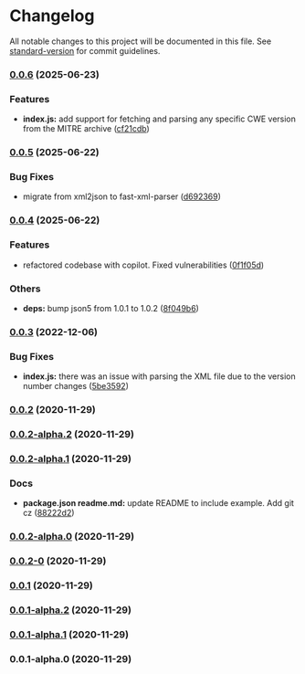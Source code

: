 # Changelog

All notable changes to this project will be documented in this file. See [standard-version](https://github.com/conventional-changelog/standard-version) for commit guidelines.

### [0.0.6](https://github.com/Whamo12/fetch-cwe-list/compare/v0.0.5...v0.0.6) (2025-06-23)


### Features

* **index.js:** add support for fetching and parsing any specific CWE version from the MITRE archive ([cf21cdb](https://github.com/Whamo12/fetch-cwe-list/commit/cf21cdbf792d1ee07e83f537769246077b65bbc5))

### [0.0.5](https://github.com/Whamo12/fetch-cwe-list/compare/v0.0.4...v0.0.5) (2025-06-22)


### Bug Fixes

* migrate from xml2json to fast-xml-parser ([d692369](https://github.com/Whamo12/fetch-cwe-list/commit/d692369c4fa9cee15fee1f308f5accad2562930b))

### [0.0.4](https://github.com/Whamo12/fetch-cwe-list/compare/v0.0.3...v0.0.4) (2025-06-22)


### Features

* refactored codebase with copilot.  Fixed vulnerabilities ([0f1f05d](https://github.com/Whamo12/fetch-cwe-list/commit/0f1f05dd6e310e02d530c11bb553d0a9f738a3cd))


### Others

* **deps:** bump json5 from 1.0.1 to 1.0.2 ([8f049b6](https://github.com/Whamo12/fetch-cwe-list/commit/8f049b6011436fae84afd2993cee97692b7d628a))

### [0.0.3](https://github.com/Whamo12/fetch-cwe-list/compare/v0.0.2...v0.0.3) (2022-12-06)


### Bug Fixes

* **index.js:** there was an issue with parsing the XML file due to the version number changes ([5be3592](https://github.com/Whamo12/fetch-cwe-list/commit/5be359256ead1173ed4497c5c7a8692cc203cf96))

### [0.0.2](https://github.com/Whamo12/fetch-cwe-list/compare/v0.0.2-alpha.2...v0.0.2) (2020-11-29)

### [0.0.2-alpha.2](https://github.com/Whamo12/fetch-cwe-list/compare/v0.0.2-alpha.1...v0.0.2-alpha.2) (2020-11-29)

### [0.0.2-alpha.1](https://github.com/Whamo12/fetch-cwe-list/compare/v0.0.2-alpha.0...v0.0.2-alpha.1) (2020-11-29)


### Docs

* **package.json readme.md:** update README to include example. Add git cz ([88222d2](https://github.com/Whamo12/fetch-cwe-list/commit/88222d2cc5b16b8a1907968c56ca5ac7e8d9e427))

### [0.0.2-alpha.0](https://github.com/Whamo12/fetch-cwe-list/compare/v0.0.2-0...v0.0.2-alpha.0) (2020-11-29)

### [0.0.2-0](https://github.com/Whamo12/fetch-cwe-list/compare/v0.0.1...v0.0.2-0) (2020-11-29)

### [0.0.1](https://github.com/Whamo12/fetch-cwe-list/compare/v0.0.1-alpha.2...v0.0.1) (2020-11-29)

### [0.0.1-alpha.2](https://github.com/Whamo12/cwe-list/compare/v0.0.1-alpha.1...v0.0.1-alpha.2) (2020-11-29)

### [0.0.1-alpha.1](https://github.com/Whamo12/cwe-list/compare/v0.0.1-alpha.0...v0.0.1-alpha.1) (2020-11-29)

### 0.0.1-alpha.0 (2020-11-29)
